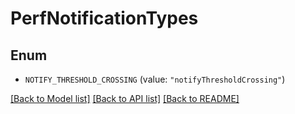 # PerfNotificationTypes

## Enum


* `NOTIFY_THRESHOLD_CROSSING` (value: `"notifyThresholdCrossing"`)


[[Back to Model list]](../README.md#documentation-for-models) [[Back to API list]](../README.md#documentation-for-api-endpoints) [[Back to README]](../README.md)


